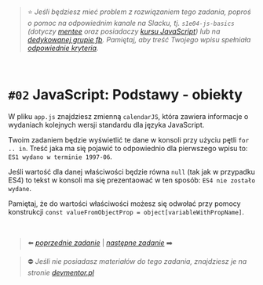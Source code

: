 > :star: *Jeśli będziesz mieć problem z rozwiązaniem tego zadania, poproś o pomoc na odpowiednim kanale na Slacku, tj. `s1e04-js-basics` (dotyczy [mentee](https://devmentor.pl/mentoring-javascript/) oraz posiadaczy [kursu JavaScript](https://devmentor.pl/p/javascript-for-beginners/)) lub na [dedykowanej grupie fb](https://www.facebook.com/groups/155234921740033). Pamiętaj, aby treść Twojego wpisu spełniała [odpowiednie kryteria](https://devmentor.pl/jak-prosic-o-pomoc/).*

&nbsp;

# `#02` JavaScript: Podstawy - obiekty

W pliku `app.js` znajdziesz zmienną `calendarJS`, która zawiera informacje o wydaniach kolejnych wersji standardu dla języka JavaScript.

Twoim zadaniem będzie wyświetlić te dane w konsoli przy użyciu pętli `for .. in`. Treść jaka ma się pojawić to odpowiednio dla pierwszego wpisu to: `ES1 wydano w terminie 1997-06`.

Jeśli wartość dla danej właściwości będzie równa `null` (tak jak w przypadku ES4) to tekst w konsoli ma się prezentaować w ten sposób: `ES4 nie zostało wydane`.

Pamiętaj, że do wartości właściwości możesz się odwołać przy pomocy konstrukcji `const valueFromObjectProp = object[variableWithPropName]`.


&nbsp;

> :arrow_left: [*poprzednie zadanie*](./../01) | [*następne zadanie*](./../03) :arrow_right:

> :no_entry: *Jeśli nie posiadasz materiałów do tego zadania, znajdziesz je na stronie [devmentor.pl](https://devmentor.pl/p/js-basics/)*
